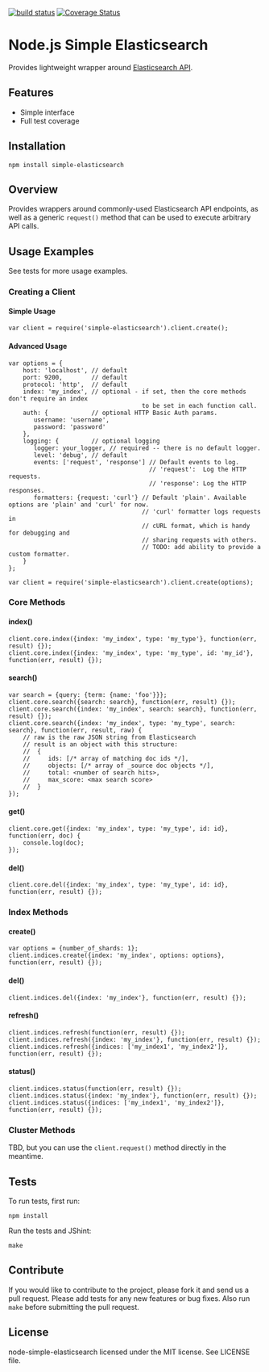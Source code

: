 [![build status](https://secure.travis-ci.org/BryanDonovan/node-simple-elasticsearch.png)](http://travis-ci.org/BryanDonovan/node-simple-elasticsearch)
[![Coverage Status](https://coveralls.io/repos/BryanDonovan/node-simple-elasticsearch/badge.png?branch=master)](https://coveralls.io/r/BryanDonovan/node-simple-elasticsearch?branch=master)

# Node.js Simple Elasticsearch 

Provides lightweight wrapper around [Elasticsearch API](http://www.elasticsearch.org/).

## Features

* Simple interface 
* Full test coverage 

## Installation

    npm install simple-elasticsearch

## Overview

Provides wrappers around commonly-used Elasticsearch API endpoints, as well as a generic `request()` method that can
be used to execute arbitrary API calls.

## Usage Examples

See tests for more usage examples.

### Creating a Client

#### Simple Usage

    var client = require('simple-elasticsearch').client.create();

#### Advanced Usage

    var options = {
        host: 'localhost', // default
        port: 9200,        // default
        protocol: 'http',  // default
        index: 'my_index', // optional - if set, then the core methods don't require an index
                                         to be set in each function call.
        auth: {            // optional HTTP Basic Auth params.
           username: 'username',
           password: 'password'
        },
        logging: {         // optional logging
           logger: your_logger, // required -- there is no default logger.
           level: 'debug', // default
           events: ['request', 'response'] // Default events to log.
                                           // 'request':  Log the HTTP requests.
                                           // 'response': Log the HTTP responses.
           formatters: {request: 'curl'} // Default 'plain'. Available options are 'plain' and 'curl' for now.
                                         // 'curl' formatter logs requests in
                                         // cURL format, which is handy for debugging and
                                         // sharing requests with others.
                                         // TODO: add ability to provide a custom formatter.
        }
    };

    var client = require('simple-elasticsearch').client.create(options);


### Core Methods

#### index()

    client.core.index({index: 'my_index', type: 'my_type'}, function(err, result) {});
    client.core.index({index: 'my_index', type: 'my_type', id: 'my_id'}, function(err, result) {});

#### search()

    var search = {query: {term: {name: 'foo'}}};
    client.core.search({search: search}, function(err, result) {});
    client.core.search({index: 'my_index', search: search}, function(err, result) {});
    client.core.search({index: 'my_index', type: 'my_type', search: search}, function(err, result, raw) {
        // raw is the raw JSON string from Elasticsearch
        // result is an object with this structure:
        //  {
        //     ids: [/* array of matching doc ids */],
        //     objects: [/* array of _source doc objects */],
        //     total: <number of search hits>,
        //     max_score: <max search score>
        //  }
    });
    
#### get()

    client.core.get({index: 'my_index', type: 'my_type', id: id}, function(err, doc) {
        console.log(doc);
    });


#### del()

    client.core.del({index: 'my_index', type: 'my_type', id: id}, function(err, result) {});

### Index Methods

#### create()

    var options = {number_of_shards: 1};
    client.indices.create({index: 'my_index', options: options}, function(err, result) {});

#### del()

    client.indices.del({index: 'my_index'}, function(err, result) {});

#### refresh()

    client.indices.refresh(function(err, result) {});
    client.indices.refresh({index: 'my_index'}, function(err, result) {});
    client.indices.refresh({indices: ['my_index1', 'my_index2']}, function(err, result) {});

#### status()

    client.indices.status(function(err, result) {});
    client.indices.status({index: 'my_index'}, function(err, result) {});
    client.indices.status({indices: ['my_index1', 'my_index2']}, function(err, result) {});

### Cluster Methods
TBD, but you can use the ``client.request()`` method directly in the meantime.

## Tests

To run tests, first run:

    npm install

Run the tests and JShint:

    make

## Contribute

If you would like to contribute to the project, please fork it and send us a pull request.  Please add tests
for any new features or bug fixes.  Also run ``make`` before submitting the pull request.


## License

node-simple-elasticsearch licensed under the MIT license. See LICENSE file.

